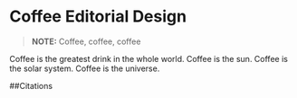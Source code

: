 # Coffee Editorial Design

> **NOTE:** Coffee, coffee, coffee

Coffee is the greatest drink in the whole world. Coffee is the sun. Coffee is the solar system. Coffee is the universe.


##Citations


